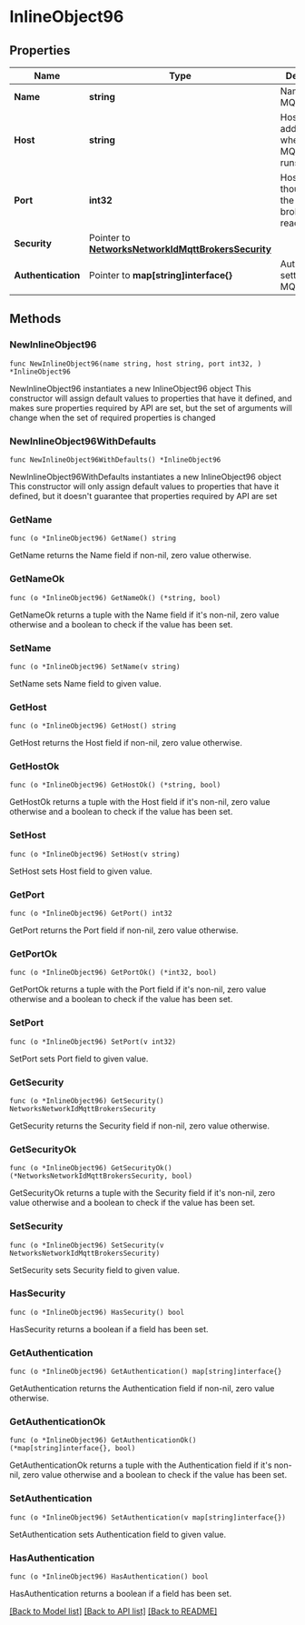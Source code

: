 # InlineObject96

## Properties

Name | Type | Description | Notes
------------ | ------------- | ------------- | -------------
**Name** | **string** | Name of the MQTT broker. | 
**Host** | **string** | Host name/IP address where the MQTT broker runs. | 
**Port** | **int32** | Host port though which the MQTT broker can be reached. | 
**Security** | Pointer to [**NetworksNetworkIdMqttBrokersSecurity**](NetworksNetworkIdMqttBrokersSecurity.md) |  | [optional] 
**Authentication** | Pointer to **map[string]interface{}** | Authentication settings of the MQTT broker | [optional] 

## Methods

### NewInlineObject96

`func NewInlineObject96(name string, host string, port int32, ) *InlineObject96`

NewInlineObject96 instantiates a new InlineObject96 object
This constructor will assign default values to properties that have it defined,
and makes sure properties required by API are set, but the set of arguments
will change when the set of required properties is changed

### NewInlineObject96WithDefaults

`func NewInlineObject96WithDefaults() *InlineObject96`

NewInlineObject96WithDefaults instantiates a new InlineObject96 object
This constructor will only assign default values to properties that have it defined,
but it doesn't guarantee that properties required by API are set

### GetName

`func (o *InlineObject96) GetName() string`

GetName returns the Name field if non-nil, zero value otherwise.

### GetNameOk

`func (o *InlineObject96) GetNameOk() (*string, bool)`

GetNameOk returns a tuple with the Name field if it's non-nil, zero value otherwise
and a boolean to check if the value has been set.

### SetName

`func (o *InlineObject96) SetName(v string)`

SetName sets Name field to given value.


### GetHost

`func (o *InlineObject96) GetHost() string`

GetHost returns the Host field if non-nil, zero value otherwise.

### GetHostOk

`func (o *InlineObject96) GetHostOk() (*string, bool)`

GetHostOk returns a tuple with the Host field if it's non-nil, zero value otherwise
and a boolean to check if the value has been set.

### SetHost

`func (o *InlineObject96) SetHost(v string)`

SetHost sets Host field to given value.


### GetPort

`func (o *InlineObject96) GetPort() int32`

GetPort returns the Port field if non-nil, zero value otherwise.

### GetPortOk

`func (o *InlineObject96) GetPortOk() (*int32, bool)`

GetPortOk returns a tuple with the Port field if it's non-nil, zero value otherwise
and a boolean to check if the value has been set.

### SetPort

`func (o *InlineObject96) SetPort(v int32)`

SetPort sets Port field to given value.


### GetSecurity

`func (o *InlineObject96) GetSecurity() NetworksNetworkIdMqttBrokersSecurity`

GetSecurity returns the Security field if non-nil, zero value otherwise.

### GetSecurityOk

`func (o *InlineObject96) GetSecurityOk() (*NetworksNetworkIdMqttBrokersSecurity, bool)`

GetSecurityOk returns a tuple with the Security field if it's non-nil, zero value otherwise
and a boolean to check if the value has been set.

### SetSecurity

`func (o *InlineObject96) SetSecurity(v NetworksNetworkIdMqttBrokersSecurity)`

SetSecurity sets Security field to given value.

### HasSecurity

`func (o *InlineObject96) HasSecurity() bool`

HasSecurity returns a boolean if a field has been set.

### GetAuthentication

`func (o *InlineObject96) GetAuthentication() map[string]interface{}`

GetAuthentication returns the Authentication field if non-nil, zero value otherwise.

### GetAuthenticationOk

`func (o *InlineObject96) GetAuthenticationOk() (*map[string]interface{}, bool)`

GetAuthenticationOk returns a tuple with the Authentication field if it's non-nil, zero value otherwise
and a boolean to check if the value has been set.

### SetAuthentication

`func (o *InlineObject96) SetAuthentication(v map[string]interface{})`

SetAuthentication sets Authentication field to given value.

### HasAuthentication

`func (o *InlineObject96) HasAuthentication() bool`

HasAuthentication returns a boolean if a field has been set.


[[Back to Model list]](../README.md#documentation-for-models) [[Back to API list]](../README.md#documentation-for-api-endpoints) [[Back to README]](../README.md)


